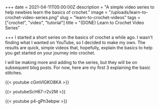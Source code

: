 +++
date = 2021-04-11T05:00:00Z
description = "A simple video series to help newbies learn the basics of crochet."
image = "/uploads/learn-to-crochet-video-series.png"
slug = "learn-to-crochet-videos"
tags = ["crochet", "video", "tutorial"]
title = "(DONE) Learn to Crochet Video Series"

+++
I started a short series on the basics of crochet a while ago. I wasn't finding what I wanted on YouTube, so I decided to make my own. The results are quick, simple videos that, hopefully, explain the basics to help you get started on your journey into crochet. 

I will be making more and adding to the series, but they will be on subsequent blog posts. For now, here are my first 3 explaining the basic stitches.

{{< youtube cGmVIGKO8KA >}}

{{< youtubeScH67-r2v2M >}}

{{< youtube p4-gPh3ebpw >}}